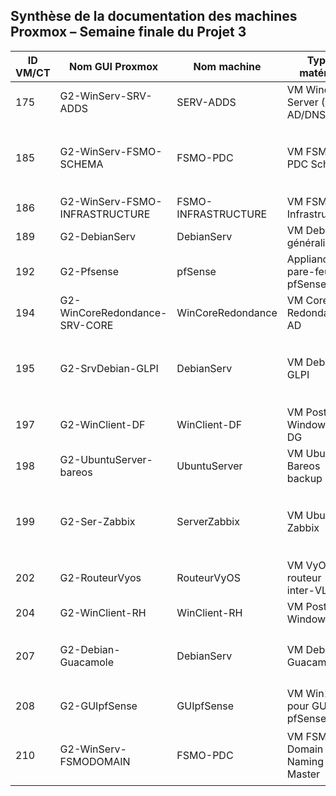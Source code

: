 ## Synthèse de la documentation des machines Proxmox – Semaine finale du Projet 3

| ID VM/CT | Nom GUI Proxmox                | Nom machine         | Type matériel                  | Statut doc d'installation                                                     | Statut doc d'utilisation                                                   |
| -------- | ------------------------------ | ------------------- | ------------------------------ | ----------------------------------------------------------------------------- | -------------------------------------------------------------------------- |
| 175      | G2-WinServ-SRV-ADDS            | SERV-ADDS           | VM Windows Server (SRV AD/DNS) | ✅ À jour – [Doc install](../docs/install/SRV-ADDS.md)                         | ✅ À jour – [Doc usage](main/docs/usage/SRV-ADDS.md)                          |
| 185      | G2-WinServ-FSMO-SCHEMA         | FSMO-PDC            | VM FSMO PDC Schema             | ✅ À jour – [Doc install](../docs/install/FSMO-SCHEMA.md)                      | 🟡 Utilisable – [Doc usage](../docs/usage/FSMO-SCHEMA.md) (MAJ 2024-10-10) |
| 186      | G2-WinServ-FSMO-INFRASTRUCTURE | FSMO-INFRASTRUCTURE | VM FSMO Infrastructure         | [Doc install](../docs/install/FSMO-INFRASTRUCTURE.md)                                  | [Doc usage](../docs/usage/FSMO-INFRASTRUCTURE.md)                   |
| 189      | G2-DebianServ                  | DebianServ          | VM Debian généraliste          | ✅ À jour – [Doc install](../docs/install/DebianServ.md)                       | ✅ À jour – [Doc usage](../docs/usage/DebianServ.md)                        |
| 192      | G2-Pfsense                     | pfSense             | Appliance pare-feu pfSense     | ✅ À jour – [Doc install](../docs/install/pfSense.md)                          | ✅ À jour – [Doc usage](../docs/usage/pfSense.md)                           |
| 194      | G2-WinCoreRedondance-SRV-CORE  | WinCoreRedondance   | VM Core Redondance AD          | [Doc install](../docs/install/SRV-CORE.md)                               | [Doc usage](../docs/usage/SRV-CORE.md)                               |
| 195      | G2-SrvDebian-GLPI              | DebianServ          | VM Debian GLPI                 | ✅ À jour – [Doc install](../docs/install/GLPI.md)                             | 🟡 Utilisable – [Doc usage](../docs/usage/GLPI.md) (MAJ 2025-04-15)        |
| 197      | G2-WinClient-DF                | WinClient-DF        | VM Poste Windows 10 DG         | ✅ À jour – [Doc install](../docs/install/WinClient-DF.md)                     | ✅ À jour – [Doc usage](../docs/usage/WinClient-DF.md)                      |
| 198      | G2-UbuntuServer-bareos         | UbuntuServer        | VM Ubuntu – Bareos backup      | ✅ À jour – [Doc install](../docs/install/Bareos.md)                           | ✅ À jour – [Doc usage](../docs/usage/Bareos.md)                            |
| 199      | G2-Ser-Zabbix                  | ServerZabbix        | VM Ubuntu – Zabbix             | 🟡 Utilisable – [Doc install](../docs/install/Zabbix.md) (MAJ 2025-06-12)     | 🟡 Utilisable – [Doc usage](../docs/usage/Zabbix.md) (MAJ 2025-06-12)      |
| 202      | G2-RouteurVyos                 | RouteurVyOS         | VM VyOS – routeur inter-VLAN   | ✅ À jour – [Doc install](../docs/install/VyOS.md)                             | ✅ À jour – [Doc usage](../docs/usage/VyOS.md)                              |
| 204      | G2-WinClient-RH                | WinClient-RH        | VM Poste RH Windows 10         | ✅ À jour – [Doc install](../docs/install/WinClient-RH.md)                     | ✅ À jour – [Doc usage](../docs/usage/WinClient-RH.md)                      |
| 207      | G2-Debian-Guacamole            | DebianServ          | VM Debian Guacamole            | 🟡 Utilisable – [Doc install](../docs/install/Guacamole.md) (MAJ 2025-05-07)  | [Doc usage](../docs/usage/Guacamole.md)                  |
| 208      | G2-GUIpfSense                  | GUIpfSense        | VM Win10 pour GUI pfSense      | [Doc install](../docs/install/GUIpfSense.md)                                 | [Doc usage](../docs/usage/GUIpfSense.md)                                  |
| 210      | G2-WinServ-FSMODOMAIN          | FSMO-PDC            | VM FSMO Domain Naming Master   | 🟡 Utilisable – [Doc install](../docs/install/FSMODOMAIN.md) (MAJ 2025-02-20) | [Doc usage](../docs/usage/FSMODOMAIN.md)                                 |
